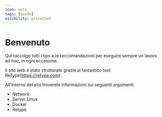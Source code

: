 ```yaml
---
icon: note
tags: [guide]
visibility: protected
---
```

# Benvenuto

Qui raccolgo tutti i tips e le raccomandazioni per eseguire sempre un lavoro ad hoc, in ogni occasione.

Il sito web è stato strutturato grazie al fantastico tool ReType(https://retype.com).

All'interno del sito troverete informazioni sui seguenti argomenti:

- Network
- Server Linux
- Docker
- Retype